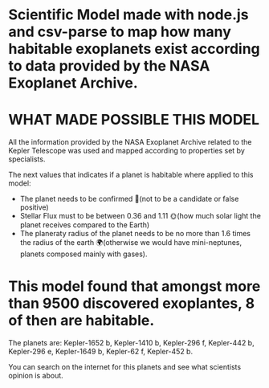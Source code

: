 # Scientific Model made with node.js and csv-parse to map how many habitable exoplanets exist according to data provided by the NASA Exoplanet Archive.

# WHAT MADE POSSIBLE THIS MODEL

All the information provided by the NASA Exoplanet Archive related to the Kepler Telescope was used and mapped according to properties set by specialists.

The next values that indicates if a planet is habitable where applied to this model:

- The planet needs to be confirmed 🦕(not to be a candidate or false positive)
- Stellar Flux must to be between 0.36 and 1.11 🌞(how much solar light the planet receives compared to the Earth)
- The planeraty radius of the planet needs to be no more than 1.6 times the radius of the earth 🌍(otherwise we would have mini-neptunes, planets composed mainly with gases).

# This model found that amongst more than 9500 discovered exoplantes, 8 of then are habitable.

The planets are: Kepler-1652 b, Kepler-1410 b, Kepler-296 f, Kepler-442 b, Kepler-296 e, Kepler-1649 b, Kepler-62 f, Kepler-452 b.

You can search on the internet for this planets and see what scientists opinion is about.
